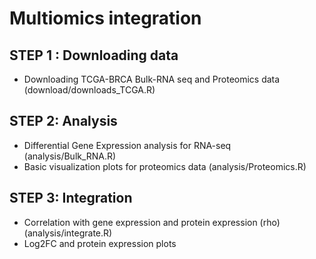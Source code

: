 # Multiomics integration 

## STEP 1 : Downloading data
- Downloading TCGA-BRCA Bulk-RNA seq and Proteomics data (download/downloads_TCGA.R)

## STEP 2: Analysis

- Differential Gene Expression analysis for RNA-seq (analysis/Bulk_RNA.R)
- Basic visualization plots for proteomics data (analysis/Proteomics.R)

## STEP 3: Integration
- Correlation with gene expression and protein expression (rho) (analysis/integrate.R)
- Log2FC and protein expression plots

